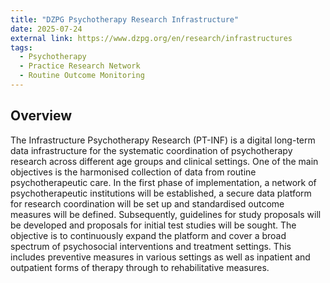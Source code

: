 ```yaml
---
title: "DZPG Psychotherapy Research Infrastructure"
date: 2025-07-24
external link: https://www.dzpg.org/en/research/infrastructures
tags:
  - Psychotherapy
  - Practice Research Network
  - Routine Outcome Monitoring
---
```


## Overview

The Infrastructure Psychotherapy Research (PT-INF) is a digital long-term data infrastructure for the systematic coordination of psychotherapy research across different age groups and clinical settings. One of the main objectives is the harmonised collection of data from routine psychotherapeutic care. In the first phase of implementation, a network of psychotherapeutic institutions will be established, a secure data platform for research coordination will be set up and standardised outcome measures will be defined.  Subsequently, guidelines for study proposals will be developed and proposals for initial test studies will be sought. The objective is to continuously expand the platform and cover a broad spectrum of psychosocial interventions and treatment settings. This includes preventive measures in various settings as well as inpatient and outpatient forms of therapy through to rehabilitative measures.